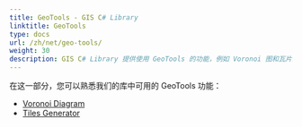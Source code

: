 ```yaml
---
title: GeoTools - GIS C# Library
linktitle: GeoTools
type: docs
url: /zh/net/geo-tools/
weight: 30
description: GIS C# Library 提供使用 GeoTools 的功能，例如 Voronoi 图和瓦片生成。
---
```


在这一部分，您可以熟悉我们的库中可用的 GeoTools 功能：

- [Voronoi Diagram](/gis/zh/net/geo-tools/voronoi-diagram/)
- [Tiles Generator](/gis/zh/net/geo-tools/generator-of-tiles/)
